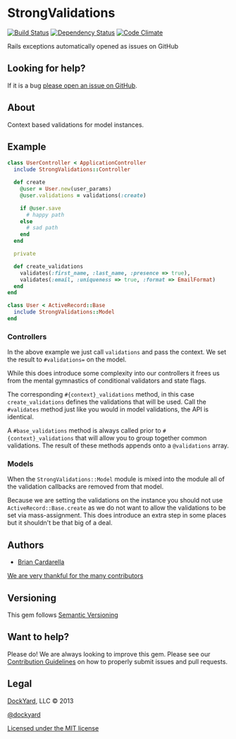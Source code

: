 # StrongValidations #

[![Build Status](https://secure.travis-ci.org/dockyard/strong_validations.png?branch=master)](http://travis-ci.org/dockyard/strong_validations)
[![Dependency Status](https://gemnasium.com/dockyard/strong_validations.png?travis)](https://gemnasium.com/dockyard/strong_validations)
[![Code Climate](https://codeclimate.com/github/dockyard/strong_validations.png)](https://codeclimate.com/github/dockyard/strong_validations)

Rails exceptions automatically opened as issues on GitHub

## Looking for help? ##

If it is a bug [please open an issue on GitHub](https://github.com/dockyard/strong_validations/issues).

## About ##

Context based validations for model instances.

## Example ##

```ruby
class UserController < ApplicationController
  include StrongValidations::Controller

  def create
    @user = User.new(user_params)
    @user.validations = validations(:create)

    if @user.save
      # happy path
    else
      # sad path
    end
  end

  private

  def create_validations
    validates(:first_name, :last_name, :presence => true),
    validates(:email, :uniqueness => true, :format => EmailFormat)
  end
end

class User < ActiveRecord::Base
  include StrongValidations::Model
end
```

### Controllers ###
In the above example we just call `validations` and pass the context. We
set the result to `#validations=` on the model.

While this does introduce some complexity into our controllers it frees
us from the mental gymnastics of conditional validators and state flags.

The corresponding `#{context}_validations` method, in this case
`create_validations` defines the validations that will be used. Call the
`#validates` method just like you would in model validations, the API is
identical.

A `#base_validations` method is always called prior to
`#{context}_validations` that will allow you to group together common
validations. The result of these methods appends onto a `@validations`
array.

### Models ###
When the `StrongValidations::Model` module is mixed into the module all
of the validation callbacks are removed from that model.

Because we are setting the validations on the instance you should not
use `ActiveRecord::Base.create` as we do not want to allow the
validations to be set via mass-assignment. This does introduce an extra
step in some places but it shouldn't be that big of a deal.

## Authors ##

* [Brian Cardarella](http://twitter.com/bcardarella)

[We are very thankful for the many contributors](https://github.com/dockyard/strong_validations/graphs/contributors)

## Versioning ##

This gem follows [Semantic Versioning](http://semver.org)

## Want to help? ##

Please do! We are always looking to improve this gem. Please see our
[Contribution Guidelines](https://github.com/dockyard/strong_validations/blob/master/CONTRIBUTING.md)
on how to properly submit issues and pull requests.

## Legal ##

[DockYard](http://dockyard.com), LLC &copy; 2013

[@dockyard](http://twitter.com/dockyard)

[Licensed under the MIT license](http://www.opensource.org/licenses/mit-license.php)

